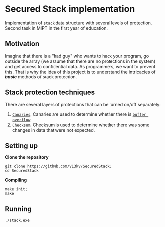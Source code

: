 # Secured Stack implementation
Implementation of [`stack`](https://en.wikipedia.org/wiki/Stack_(abstract_data_type)) data structure with several levels of protection.  
Second task in MIPT in the first year of education.

## Motivation
Imagine that there is a "bad guy" who wants to hack your program, go outside the array (we assume that there are no protections in the system) and get access to confidential data. As programmers, we want to prevent this. That is why the idea of this project is to understand the intricacies of ***basic*** methods of stack protection.

## Stack protection techniques
There are several layers of protections that can be turned on/off separately:
1. [`Canaries`](https://en.wikipedia.org/wiki/Buffer_overflow_protection#Canaries:~:text=use%20their%20structures.-,Canaries,-%5Bedit%5D). Canaries are used to determine whether there is [`buffer overflow`](https://en.wikipedia.org/wiki/Buffer_overflow).
2. [`Checksum`](https://en.wikipedia.org/wiki/Checksum). Checksum is used to determine whether there was some changes in data that were not expected.

## Setting up
**Clone the repository**
```
git clone https://github.com/V13kv/SecuredStack;
cd SecuredStack
```
**Compiling**
```
make init;
make
```

## Running
```
./stack.exe
```
